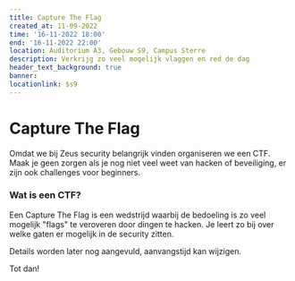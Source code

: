 ```yaml
---
title: Capture The Flag
created_at: 11-09-2022
time: '16-11-2022 18:00'
end: '16-11-2022 22:00'
location: Auditorium A3, Gebouw S9, Campus Sterre
description: Verkrijg zo veel mogelijk vlaggen en red de dag
header_text_background: true
banner:
locationlink: $s9
---
```


# Capture The Flag

Omdat we bij Zeus security belangrijk vinden organiseren we een CTF. Maak je geen zorgen als je nog niet veel weet van hacken of beveiliging, er zijn ook challenges voor beginners.

### Wat is een CTF?
Een Capture The Flag is een  wedstrijd waarbij de bedoeling is zo veel mogelijk "flags" te veroveren door dingen te hacken. Je leert zo bij over welke gaten er mogelijk in de security zitten.


Details worden later nog aangevuld, aanvangstijd kan wijzigen.

Tot dan!
